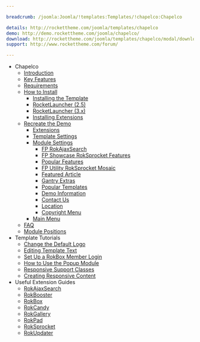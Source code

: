 ```yaml
---

breadcrumb: /joomla:Joomla/!templates:Templates/!chapelco:Chapelco

details: http://rockettheme.com/joomla/templates/chapelco
demo: http://demo.rockettheme.com/joomla/chapelco/
download: http://rockettheme.com/joomla/templates/chapelco/modal/downloads
support: http://www.rockettheme.com/forum/

---
```


* Chapelco
    * [Introduction]()
    * [Key Features](INDEX.md#key-features)
    * [Requirements](INDEX.md#requirements)
    * [How to Install](../../platform/templates.md#how-to-install)
        * [Installing the Template](../../platform/templates.md#how-to-install-a-joomla-template)
        * [RocketLauncher (2.5)](../../platform/install_joomla_25.md)
        * [RocketLauncher (3.x)](../../platform/install_joomla_3x.md)
        * [Installing Extensions](../../platform/extensions.md#how-to-install-an-extension)
    * [Recreate the Demo](demo.md)
        * [Extensions](demo.md#recommended-extensions)
        * [Template Settings](demo_override.md)
        * [Module Settings](demo.md#module-settings)
            * [FP RokAjaxSearch](demo_module_1.md)
            * [FP Showcase RokSprocket Features](demo_module_2.md)
            * [Popular Features](demo_module_3.md)
            * [FP Utility RokSprocket Mosaic](demo_module_4.md)
            * [Featured Article](demo_module_5.md)
            * [Gantry Extras](demo_module_6.md)
            * [Popular Templates](demo_module_7.md)
            * [Demo Information](demo_module_8.md)
            * [Contact Us](demo_module_9.md)
            * [Location](demo_module_10.md)
            * [Copyright Menu](demo_module_11.md)
        * [Main Menu](demo.md#menu-settings)
    * [FAQ](faq.md)
    * [Module Positions](positions.md)
* Template Tutorials
    * [Change the Default Logo](../../basic/how_to_edit_the_logo.md)
    * [Editing Template Text](../../basic/how_to_edit_template_text.md)
    * [Set Up a RokBox Member Login](../../basic/how_to_set_up_a_rokbox_member_login.md)
    * [How to Use the Popup Module](../../basic/how_to_use_popup_module.md)
    * [Responsive Support Classes](../../basic/responsive_support_classes.md)
    * [Creating Responsive Content](../../basic/creating_responsive_content.md)
* Useful Extension Guides
    * [RokAjaxSearch](../../extensions/rokajaxsearch/)
    * [RokBooster](../../extensions/rokbooster/)
    * [RokBox](../../extensions/rokbox/)
    * [RokCandy](../../extensions/rokcandy)
    * [RokGallery](../../extensions/rokgallery/)
    * [RokPad](../../extensions/rokpad/)
    * [RokSprocket](../../extensions/roksprocket/)
    * [RokUpdater](../../extensions/rokupdater/)
